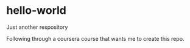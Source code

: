 # hello-world
Just another respository

Following through a coursera course that wants me to create this repo.
